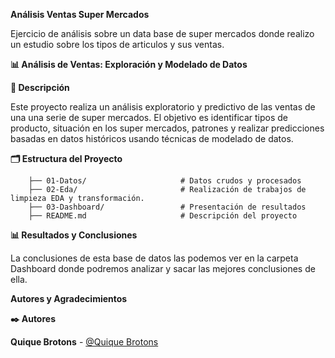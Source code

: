 **Análisis Ventas Super Mercados**

Ejercicio de análisis sobre un data base de super mercados donde realizo un estudio sobre los tipos de articulos y sus ventas.


        
**📊 Análisis de Ventas: Exploración y Modelado de Datos**

**📖 Descripción**
        
Este proyecto realiza un análisis exploratorio y predictivo de las ventas de una una serie de super mercados. El objetivo es identificar tipos de producto, situación en los super mercados, patrones y realizar predicciones basadas en datos históricos usando técnicas de modelado de datos.

 
 **🗂️ Estructura del Proyecto**

        ├── 01-Datos/                     # Datos crudos y procesados
        ├── 02-Eda/                       # Realización de trabajos de limpieza EDA y transformación.
        ├── 03-Dashboard/                 # Presentación de resultados
        ├── README.md                     # Descripción del proyecto





**📊 Resultados y Conclusiones**

La conclusiones de esta base de datos las podemos ver en la carpeta Dashboard donde podremos analizar y sacar las mejores conclusiones de ella.

**Autores y Agradecimientos**

**✒️ Autores**

**Quique Brotons** - [@Quique Brotons](https://github.com/quiquebrotons)